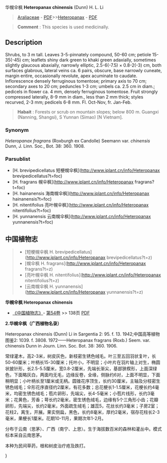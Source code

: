 华幌伞枫 **Heteropanax chinensis** (Dunn) H. L. Li

> [Araliaceae](http://www.iplant.cn/info/Araliaceae?t=foc) - [PDF](http://www.iplant.cn/foc/pdf/Araliaceae.pdf)>>[Heteropanax](http://www.iplant.cn/info/Heteropanax?t=foc) - [PDF](http://www.iplant.cn/foc/pdf/Heteropanax.pdf)


> **Comment** : 
> This species is used medicinally.

## Description

Shrubs, to 3 m tall. Leaves 3-5-pinnately compound, 50-60 cm; petiole 15-35(-45) cm; leaflets shiny dark green to khaki green adaxially, sometimes slightly glaucous abaxially, narrowly elliptic, 2.5-6(-7.5) × 0.8-2(-3) cm, both surfaces glabrous, lateral veins ca. 6 pairs, obscure, base narrowly cuneate, margin entire, occasionally revolute, apex acuminate to caudate. Inflorescence densely ferruginous tomentose; primary axis to 70 cm; secondary axes to 20 cm; peduncles 1-3 cm; umbels ca. 2.5 cm in diam.; pedicels in flower ca. 4 mm, densely ferruginous tomentose. Fruit strongly compressed laterally, 8-9 mm in diam., less than 2 mm thick; styles recurved, 2-3 mm; pedicels 6-8 mm. Fl. Oct-Nov, fr. Jan-Feb.


> **Habait** : 
> Forests or scrub on mountain slopes; below 800 m. Guangxi (Nanning, Shangsi), S Yunnan (Simao) [N Vietnam].

### Synonym
*Heteropanax fragrans* (Roxburgh ex Candolle) Seemann var. *chinensis* Dunn, J. Linn. Soc., Bot. 38: 360. 1908.

### Parsublist

* [H.  brevipedicellatus  短梗幌伞枫](http://www.iplant.cn/info/Heteropanax brevipedicellatus?t=foc)
* [H.  fragrans  幌伞枫](http://www.iplant.cn/info/Heteropanax fragrans?t=foc)
* [H.  hainanensis  海南幌伞枫](http://www.iplant.cn/info/Heteropanax hainanensis?t=foc)
* [H.  nitentifolius  亮叶幌伞枫](http://www.iplant.cn/info/Heteropanax nitentifolius?t=foc)
* [H.  yunnanensis  云南幌伞枫](http://www.iplant.cn/info/Heteropanax yunnanensis?t=foc)


## 中国植物志

> * [短梗幌伞枫  H.  brevipedicellatus](http://www.iplant.cn/info/Heteropanax brevipedicellatus?t=z)
> * [幌伞枫  H.  fragrans](http://www.iplant.cn/info/Heteropanax fragrans?t=z)
> * [亮叶幌伞枫  H.  nitentifolius](http://www.iplant.cn/info/Heteropanax nitentifolius?t=z)
> * [云南幌伞枫  H.  yunnanensis](http://www.iplant.cn/info/Heteropanax yunnanensis?t=z)


**华幌伞枫 Heteropanax chinensis**

* [《中国植物志》](http://www.iplant.cn/frps)- [第54卷](http://www.iplant.cn/frps/vol/54) >> 138页 [PDF](http://www.iplant.cn/frps/pdf/54/138b.PDF)


**2.华幌伞枫（广西植物名录）**

Heteropanax chinensis (Dunn) Li in Sargentia 2: 95. f. 13. 1942;中国高等植物图鉴2: 1039. f. 3808. 1972——Heteropanax fragrans (Roxb.) Seem. var. chinensis Dunn in Journ. Linn. Soc. Bot. 38: 360. 1906.

常绿灌木，高2-3米，树皮灰色，新枝密生锈色绒毛。叶三至五回羽状复叶，长50-60厘米；叶柄长15-30厘米；托叶小，不明显；小叶片在羽片轴上对生，椭圆状披针形，长2.5-5.5厘米，宽0.8-2厘米，先端长渐尖，基部狭楔形，上面深绿色，下面略灰白，两面均无毛，边缘反卷，全缘，侧脉约6对，上面不明显，下面稍明显；小叶柄长至1厘米或无柄。圆锥花序顶生，长约30厘米，主轴及分枝密生锈色绒毛；伞形花序直径约2厘米，有花多数；总花梗长1-1.5厘米，花梗长约4毫米，均密生锈色绒毛；苞片卵形，先端尖，长4-5毫米；小苞片线形，长约3毫米；花黄色，芳香；萼长约2毫米，密生锈色绒毛，边缘有5个三角形小齿；花瓣卵形，先端尖，长约2毫米，外面疏生绒毛；雄蕊5，花丝长约3毫米；子房2室；花柱2，离生，开展。果实侧扁，黑色，长约8毫米，厚约2毫米，宿存花柱长2-3毫米，果梗长1厘米。花期10-11月，果期次年1-2月。

分布于云南（思茅）、广西（南宁、上思）。生于海拔数百米的森林和灌丛中。模式标本采自云南思茅。

本种为民间草药，根和树皮治疗疮及跌打。

}
